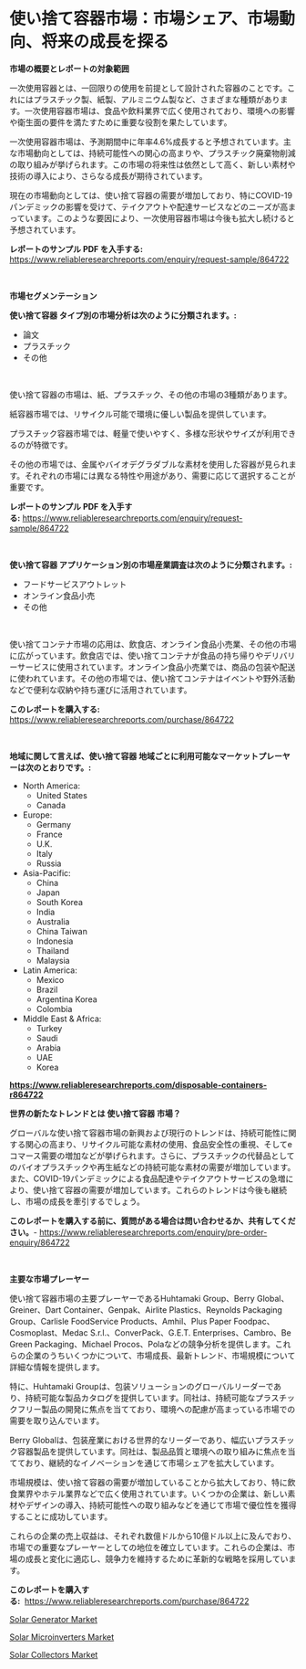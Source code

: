 <p><h1>使い捨て容器市場：市場シェア、市場動向、将来の成長を探る</h1></p><p><strong>市場の概要とレポートの対象範囲</strong></p>
<p><p>一次使用容器とは、一回限りの使用を前提として設計された容器のことです。これにはプラスチック製、紙製、アルミニウム製など、さまざまな種類があります。一次使用容器市場は、食品や飲料業界で広く使用されており、環境への影響や衛生面の要件を満たすために重要な役割を果たしています。</p><p>一次使用容器市場は、予測期間中に年率4.6%成長すると予想されています。主な市場動向としては、持続可能性への関心の高まりや、プラスチック廃棄物削減の取り組みが挙げられます。この市場の将来性は依然として高く、新しい素材や技術の導入により、さらなる成長が期待されています。</p><p>現在の市場動向としては、使い捨て容器の需要が増加しており、特にCOVID-19パンデミックの影響を受けて、テイクアウトや配達サービスなどのニーズが高まっています。このような要因により、一次使用容器市場は今後も拡大し続けると予想されています。</p></p>
<p><strong>レポートのサンプル PDF を入手する:</strong> <a href="https://www.reliableresearchreports.com/enquiry/request-sample/864722">https://www.reliableresearchreports.com/enquiry/request-sample/864722</a></p>
<p>&nbsp;</p>
<p><strong>市場セグメンテーション</strong></p>
<p><strong>使い捨て容器 タイプ別の市場分析は次のように分類されます。:</strong></p>
<p><ul><li>論文</li><li>プラスチック</li><li>その他</li></ul></p>
<p>&nbsp;</p>
<p><p>使い捨て容器の市場は、紙、プラスチック、その他の市場の3種類があります。</p><p>紙容器市場では、リサイクル可能で環境に優しい製品を提供しています。</p><p>プラスチック容器市場では、軽量で使いやすく、多様な形状やサイズが利用できるのが特徴です。</p><p>その他の市場では、金属やバイオデグラダブルな素材を使用した容器が見られます。それぞれの市場には異なる特性や用途があり、需要に応じて選択することが重要です。</p></p>
<p><strong>レポートのサンプル PDF を入手する:</strong>&nbsp;<a href="https://www.reliableresearchreports.com/enquiry/request-sample/864722">https://www.reliableresearchreports.com/enquiry/request-sample/864722</a></p>
<p>&nbsp;</p>
<p><strong> 使い捨て容器 アプリケーション別の市場産業調査は次のように分類されます。:</strong></p>
<p><ul><li>フードサービスアウトレット</li><li>オンライン食品小売</li><li>その他</li></ul></p>
<p>&nbsp;</p>
<p><p>使い捨てコンテナ市場の応用は、飲食店、オンライン食品小売業、その他の市場に広がっています。飲食店では、使い捨てコンテナが食品の持ち帰りやデリバリーサービスに使用されています。オンライン食品小売業では、商品の包装や配送に使われています。その他の市場では、使い捨てコンテナはイベントや野外活動などで便利な収納や持ち運びに活用されています。</p></p>
<p><strong>このレポートを購入する:</strong>&nbsp; <a href="https://www.reliableresearchreports.com/purchase/864722">https://www.reliableresearchreports.com/purchase/864722</a></p>
<p>&nbsp;</p>
<p><strong>地域に関して言えば、使い捨て容器 地域ごとに利用可能なマーケットプレーヤーは次のとおりです。:</strong></p>
<p><ul>
    <li>
        North America:
        <ul>
            <li>United States</li>
            <li>Canada</li>
        </ul>
    </li>
    <li>
        Europe:
        <ul>
            <li>Germany</li>
            <li>France</li>
            <li>U.K.</li>
            <li>Italy</li>
            <li>Russia</li>
        </ul>
    </li>
    <li>
        Asia-Pacific:
        <ul>
            <li>China</li>
            <li>Japan</li>
            <li>South Korea</li>
            <li>India</li>
            <li>Australia</li>
            <li>China Taiwan</li>
            <li>Indonesia</li>
            <li>Thailand</li>
            <li>Malaysia</li>
        </ul>
    </li>
    <li>
        Latin America:
        <ul>
            <li>Mexico</li>
            <li>Brazil</li>
            <li>Argentina Korea</li>
            <li>Colombia</li>
        </ul>
    </li>
    <li>
        Middle East & Africa:
        <ul>
            <li>Turkey</li>
            <li>Saudi</li>
            <li>Arabia</li>
            <li>UAE</li>
            <li>Korea</li>
        </ul>
    </li>
    </ul></p>
<p><strong><a href="https://www.reliableresearchreports.com/disposable-containers-r864722">https://www.reliableresearchreports.com/disposable-containers-r864722</a></strong>&nbsp;</p>
<p><strong>世界の新たなトレンドとは 使い捨て容器 市場？</strong></p>
<p><p>グローバルな使い捨て容器市場の新興および現行のトレンドは、持続可能性に関する関心の高まり、リサイクル可能な素材の使用、食品安全性の重視、そしてeコマース需要の増加などが挙げられます。さらに、プラスチックの代替品としてのバイオプラスチックや再生紙などの持続可能な素材の需要が増加しています。また、COVID-19パンデミックによる食品配達やテイクアウトサービスの急増により、使い捨て容器の需要が増加しています。これらのトレンドは今後も継続し、市場の成長を牽引するでしょう。</p></p>
<p><strong>このレポートを購入する前に、質問がある場合は問い合わせるか、共有してください。</strong>- <a href="https://www.reliableresearchreports.com/enquiry/pre-order-enquiry/864722">https://www.reliableresearchreports.com/enquiry/pre-order-enquiry/864722</a></p>
<p>&nbsp;</p>
<p><strong>主要な市場プレーヤー</strong></p>
<p><p>使い捨て容器市場の主要プレーヤーであるHuhtamaki Group、Berry Global、Greiner、Dart Container、Genpak、Airlite Plastics、Reynolds Packaging Group、Carlisle FoodService Products、Amhil、Plus Paper Foodpac、Cosmoplast、Medac S.r.l.、ConverPack、G.E.T. Enterprises、Cambro、Be Green Packaging、Michael Procos、Polaなどの競争分析を提供します。これらの企業のうちいくつかについて、市場成長、最新トレンド、市場規模について詳細な情報を提供します。</p><p>特に、Huhtamaki Groupは、包装ソリューションのグローバルリーダーであり、持続可能な製品カタログを提供しています。同社は、持続可能なプラスチックフリー製品の開発に焦点を当てており、環境への配慮が高まっている市場での需要を取り込んでいます。</p><p>Berry Globalは、包装産業における世界的なリーダーであり、幅広いプラスチック容器製品を提供しています。同社は、製品品質と環境への取り組みに焦点を当てており、継続的なイノベーションを通じて市場シェアを拡大しています。</p><p>市場規模は、使い捨て容器の需要が増加していることから拡大しており、特に飲食業界やホテル業界などで広く使用されています。いくつかの企業は、新しい素材やデザインの導入、持続可能性への取り組みなどを通じて市場で優位性を獲得することに成功しています。</p><p>これらの企業の売上収益は、それぞれ数億ドルから10億ドル以上に及んでおり、市場での重要なプレーヤーとしての地位を確立しています。これらの企業は、市場の成長と変化に適応し、競争力を維持するために革新的な戦略を採用しています。</p></p>
<p><strong>このレポートを購入する:</strong>&nbsp;&nbsp;<a href="https://www.reliableresearchreports.com/purchase/864722">https://www.reliableresearchreports.com/purchase/864722</a></p>
<p><p><a href="https://github.com/BryceTownsendr/Market-Research-Report-List-4/blob/main/solar-generator-market.md">Solar Generator Market</a></p><p><a href="https://github.com/mahnoor2003/Market-Research-Report-List-4/blob/main/solar-microinverters-market.md">Solar Microinverters Market</a></p><p><a href="https://github.com/Glendatilghmankmgz0rbhwpy/Market-Research-Report-List-2/blob/main/solar-collectors-market.md">Solar Collectors Market</a></p></p>